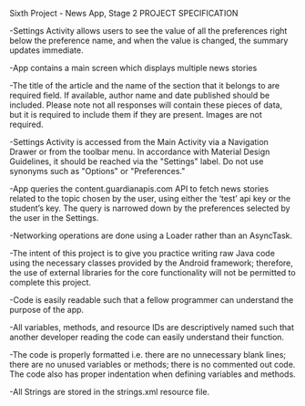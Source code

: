 Sixth Project - News App, Stage 2
PROJECT SPECIFICATION

-Settings Activity allows users to see the value of all the preferences right below the preference name, and when the value is changed, the summary updates immediate.

-App contains a main screen which displays multiple news stories

-The title of the article and the name of the section that it belongs to are required field. If available, author name and date published should be included. Please note not all responses will contain these pieces of data, but it is required to include them if they are present. Images are not required.

-Settings Activity is accessed from the Main Activity via a Navigation Drawer or from the toolbar menu. In accordance with Material Design Guidelines, it should be reached via the "Settings" label. Do not use synonyms such as "Options" or "Preferences."

-App queries the content.guardianapis.com API to fetch news stories related to the topic chosen by the user, using either the ‘test’ api key or the student’s key. The query is narrowed down by the preferences selected by the user in the Settings.

-Networking operations are done using a Loader rather than an AsyncTask.

-The intent of this project is to give you practice writing raw Java code using the necessary classes provided by the Android framework; therefore, the use of external libraries for the core functionality will not be permitted to complete this project.

-Code is easily readable such that a fellow programmer can understand the purpose of the app.

-All variables, methods, and resource IDs are descriptively named such that another developer reading the code can easily understand their function.

-The code is properly formatted i.e. there are no unnecessary blank lines; there are no unused variables or methods; there is no commented out code. The code also has proper indentation when defining variables and methods.

-All Strings are stored in the strings.xml resource file.
